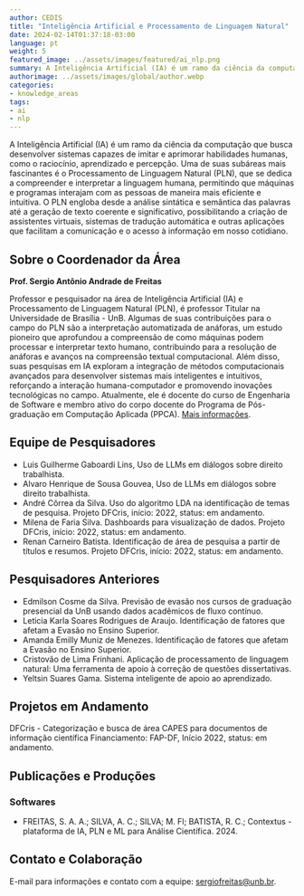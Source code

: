 ```yaml
---
author: CEDIS
title: "Inteligência Artificial e Processamento de Linguagem Natural"
date: 2024-02-14T01:37:18-03:00
language: pt
weight: 5
featured_image: ../assets/images/featured/ai_nlp.png
summary: A Inteligência Artificial (IA) é um ramo da ciência da computação que busca desenvolver sistemas capazes de imitar e aprimorar habilidades humanas, como o raciocínio, aprendizado e percepção. Uma de suas subáreas mais fascinantes é o Processamento de Linguagem Natural (PLN).
authorimage: ../assets/images/global/author.webp
categories:
- knowledge_areas
tags: 
- ai
- nlp
---
```

A Inteligência Artificial (IA) é um ramo da ciência da computação que busca desenvolver sistemas capazes de imitar e aprimorar habilidades humanas, como o raciocínio, aprendizado e percepção. Uma de suas subáreas mais fascinantes é o Processamento de Linguagem Natural (PLN), que se dedica a compreender e interpretar a linguagem humana, permitindo que máquinas e programas interajam com as pessoas de maneira mais eficiente e intuitiva. O PLN engloba desde a análise sintática e semântica das palavras até a geração de texto coerente e significativo, possibilitando a criação de assistentes virtuais, sistemas de tradução automática e outras aplicações que facilitam a comunicação e o acesso à informação em nosso cotidiano.

## Sobre o Coordenador da Área
**Prof. Sergio Antônio Andrade de Freitas**

Professor e pesquisador na área de Inteligência Artificial (IA) e Processamento de Linguagem Natural (PLN), é professor Titular na Universidade de Brasília - UnB. Algumas de suas contribuições para o campo do PLN são a interpretação automatizada de anáforas, um estudo pioneiro que aprofundou a compreensão de como máquinas podem processar e interpretar texto humano, contribuindo para a resolução de anáforas e avanços na compreensão textual computacional. Além disso, suas pesquisas em IA exploram a integração de métodos computacionais avançados para desenvolver sistemas mais inteligentes e intuitivos, reforçando a interação humana-computador e promovendo inovações tecnológicas no campo. Atualmente, ele é docente do curso de Engenharia de Software e membro ativo do corpo docente do Programa de Pós-graduação em Computação Aplicada (PPCA). [Mais informações](/people/sergio_freitas).

## Equipe de Pesquisadores
- Luis Guilherme Gaboardi Lins, Uso de LLMs em diálogos sobre direito trabalhista.
- Alvaro Henrique de Sousa Gouvea, Uso de LLMs em diálogos sobre direito trabalhista.
- André Côrrea da Silva. Uso do algoritmo LDA na identificação de temas de pesquisa. Projeto DFCris, início: 2022, status: em andamento.
- Milena de Faria Silva. Dashboards para visualização de dados. Projeto DFCris, início: 2022, status: em andamento.
- Renan Carneiro Batista. Identificação de área de pesquisa a partir de títulos e resumos. Projeto DFCris, início: 2022, status: em andamento.

## Pesquisadores Anteriores
- Edmilson Cosme da Silva. Previsão de evasão nos cursos de graduação presencial da UnB usando dados acadêmicos de fluxo contínuo.
- Leticia Karla Soares Rodrigues de Araujo. Identificação de fatores que afetam a Evasão no Ensino Superior.
- Amanda Emilly Muniz de Menezes. Identificação de fatores que afetam a Evasão no Ensino Superior.
- Cristovão de Lima Frinhani. Aplicação de processamento de linguagem natural: Uma ferramenta de apoio à correção de questões dissertativas.
- Yeltsin Suares Gama. Sistema inteligente de apoio ao aprendizado.

## Projetos em Andamento
DFCris - Categorização e busca de área CAPES para documentos de informação científica
Financiamento: FAP-DF, Início 2022, status: em andamento.

## Publicações e Produções
### Softwares
- FREITAS, S. A. A.; SILVA, A. C.; SILVA; M. Fl; BATISTA, R. C.; Contextus - plataforma de IA, PLN e ML para Análise Científica. 2024.

## Contato e Colaboração
E-mail para informações e contato com a equipe: [sergiofreitas@unb.br](mailto:sergiofreitas@unb.br).
